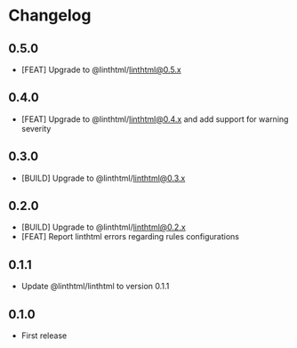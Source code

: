 # Changelog

## 0.5.0

* [FEAT] Upgrade to @linthtml/linthtml@0.5.x

## 0.4.0

* [FEAT] Upgrade to @linthtml/linthtml@0.4.x and add support for warning severity

## 0.3.0

* [BUILD] Upgrade to @linthtml/linthtml@0.3.x

## 0.2.0

* [BUILD] Upgrade to @linthtml/linthtml@0.2.x
* [FEAT] Report linthtml errors regarding rules configurations

## 0.1.1

* Update @linthtml/linthtml to version 0.1.1

## 0.1.0

* First release
